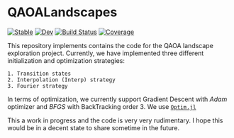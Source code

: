 # QAOALandscapes

[![Stable](https://img.shields.io/badge/docs-stable-blue.svg)](https://RaimelMedina.github.io/QAOALandscapes.jl/stable/)
[![Dev](https://img.shields.io/badge/docs-dev-blue.svg)](https://RaimelMedina.github.io/QAOALandscapes.jl/dev/)
[![Build Status](https://github.com/RaimelMedina/QAOALandscapes.jl/actions/workflows/CI.yml/badge.svg?branch=main)](https://github.com/RaimelMedina/QAOALandscapes.jl/actions/workflows/CI.yml?query=branch%3Amain)
[![Coverage](https://codecov.io/gh/RaimelMedina/QAOALandscapes.jl/branch/main/graph/badge.svg)](https://codecov.io/gh/RaimelMedina/QAOALandscapes.jl)

This repository implements contains the code for the QAOA landscape exploration project. Currently, we have implemented three different initialization and optimization strategies:
    
    1. Transition states
    2. Interpolation (Interp) strategy
    3. Fourier strategy

In terms of optimization, we currently support Gradient Descent with *Adam* optimizer and *BFGS* with BackTracking order 3. We use [`Optim.jl`](https://julianlsolvers.github.io/Optim.jl/stable/)

This a work in progress and the code is very very rudimentary. I hope this would be in a decent state to share sometime in the future. 
